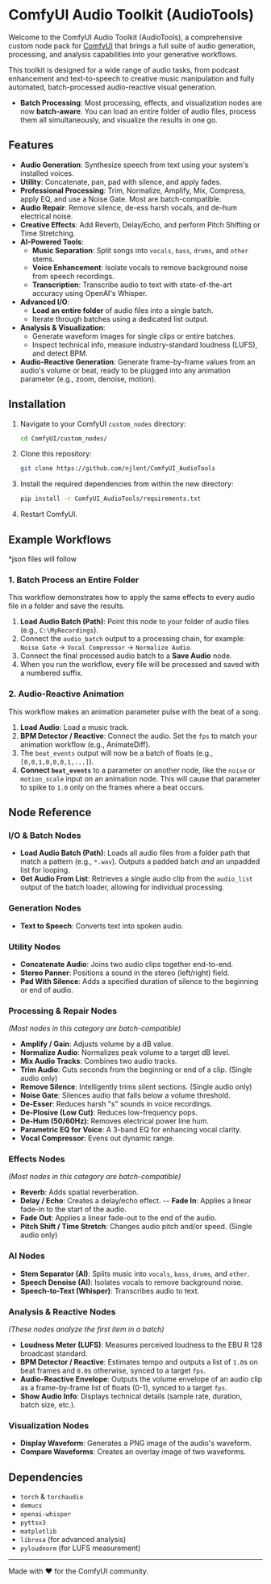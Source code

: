 # ComfyUI Audio Toolkit (AudioTools)

Welcome to the ComfyUI Audio Toolkit (AudioTools), a comprehensive custom node pack for [ComfyUI](https://github.com/comfyanonymous/ComfyUI) that brings a full suite of audio generation, processing, and analysis capabilities into your generative workflows.

This toolkit is designed for a wide range of audio tasks, from podcast enhancement and text-to-speech to creative music manipulation and fully automated, batch-processed audio-reactive visual generation.

-   **Batch Processing**: Most processing, effects, and visualization nodes are now **batch-aware**. You can load an entire folder of audio files, process them all simultaneously, and visualize the results in one go.

## Features

-   **Audio Generation**: Synthesize speech from text using your system's installed voices.
-   **Utility**: Concatenate, pan, pad with silence, and apply fades.
-   **Professional Processing**: Trim, Normalize, Amplify, Mix, Compress, apply EQ, and use a Noise Gate. Most are batch-compatible.
-   **Audio Repair**: Remove silence, de-ess harsh vocals, and de-hum electrical noise.
-   **Creative Effects**: Add Reverb, Delay/Echo, and perform Pitch Shifting or Time Stretching.
-   **AI-Powered Tools**:
    -   **Music Separation**: Split songs into `vocals`, `bass`, `drums`, and `other` stems.
    -   **Voice Enhancement**: Isolate vocals to remove background noise from speech recordings.
    -   **Transcription**: Transcribe audio to text with state-of-the-art accuracy using OpenAI's Whisper.
-   **Advanced I/O**:
    -   **Load an entire folder** of audio files into a single batch.
    -   Iterate through batches using a dedicated list output.
-   **Analysis & Visualization**:
    -   Generate waveform images for single clips or entire batches.
    -   Inspect technical info, measure industry-standard loudness (LUFS), and detect BPM.
-   **Audio-Reactive Generation**: Generate frame-by-frame values from an audio's volume or beat, ready to be plugged into any animation parameter (e.g., zoom, denoise, motion).

## Installation

1.  Navigate to your ComfyUI `custom_nodes` directory:
    ```bash
    cd ComfyUI/custom_nodes/
    ```
2.  Clone this repository:
    ```bash
    git clone https://github.com/njlent/ComfyUI_AudioTools
    ```
3.  Install the required dependencies from within the new directory:
    ```bash
    pip install -r ComfyUI_AudioTools/requirements.txt
    ```
4.  Restart ComfyUI.

## Example Workflows
*json files will follow

### 1. Batch Process an Entire Folder

This workflow demonstrates how to apply the same effects to every audio file in a folder and save the results.

1.  **Load Audio Batch (Path)**: Point this node to your folder of audio files (e.g., `C:\MyRecordings`).
2.  Connect the `audio_batch` output to a processing chain, for example: `Noise Gate` -> `Vocal Compressor` -> `Normalize Audio`.
3.  Connect the final processed audio batch to a **Save Audio** node.
4.  When you run the workflow, every file will be processed and saved with a numbered suffix.

### 2. Audio-Reactive Animation

This workflow makes an animation parameter pulse with the beat of a song.

1.  **Load Audio**: Load a music track.
2.  **BPM Detector / Reactive**: Connect the audio. Set the `fps` to match your animation workflow (e.g., AnimateDiff).
3.  The `beat_events` output will now be a batch of floats (e.g., `[0,0,1,0,0,0,1,...]`).
4.  **Connect `beat_events`** to a parameter on another node, like the `noise` or `motion_scale` input on an animation node. This will cause that parameter to spike to `1.0` only on the frames where a beat occurs.

## Node Reference

### I/O & Batch Nodes
-   **Load Audio Batch (Path)**: Loads all audio files from a folder path that match a pattern (e.g., `*.wav`). Outputs a padded batch *and* an unpadded list for looping.
-   **Get Audio From List**: Retrieves a single audio clip from the `audio_list` output of the batch loader, allowing for individual processing.

### Generation Nodes
-   **Text to Speech**: Converts text into spoken audio.

### Utility Nodes
-   **Concatenate Audio**: Joins two audio clips together end-to-end.
-   **Stereo Panner**: Positions a sound in the stereo (left/right) field.
-   **Pad With Silence**: Adds a specified duration of silence to the beginning or end of audio.

### Processing & Repair Nodes
*(Most nodes in this category are batch-compatible)*
-   **Amplify / Gain**: Adjusts volume by a dB value.
-   **Normalize Audio**: Normalizes peak volume to a target dB level.
-   **Mix Audio Tracks**: Combines two audio tracks.
-   **Trim Audio**: Cuts seconds from the beginning or end of a clip. (Single audio only)
-   **Remove Silence**: Intelligently trims silent sections. (Single audio only)
-   **Noise Gate**: Silences audio that falls below a volume threshold.
-   **De-Esser**: Reduces harsh "s" sounds in voice recordings.
-   **De-Plosive (Low Cut)**: Reduces low-frequency pops.
-   **De-Hum (50/60Hz)**: Removes electrical power line hum.
-   **Parametric EQ for Voice**: A 3-band EQ for enhancing vocal clarity.
-   **Vocal Compressor**: Evens out dynamic range.

### Effects Nodes
*(Most nodes in this category are batch-compatible)*
-   **Reverb**: Adds spatial reverberation.
-   **Delay / Echo**: Creates a delay/echo effect.
--   **Fade In**: Applies a linear fade-in to the start of the audio.
-   **Fade Out**: Applies a linear fade-out to the end of the audio.
-   **Pitch Shift / Time Stretch**: Changes audio pitch and/or speed. (Single audio only)

### AI Nodes
-   **Stem Separator (AI)**: Splits music into `vocals`, `bass`, `drums`, and `other`.
-   **Speech Denoise (AI)**: Isolates vocals to remove background noise.
-   **Speech-to-Text (Whisper)**: Transcribes audio to text.

### Analysis & Reactive Nodes
*(These nodes analyze the first item in a batch)*
-   **Loudness Meter (LUFS)**: Measures perceived loudness to the EBU R 128 broadcast standard.
-   **BPM Detector / Reactive**: Estimates tempo and outputs a list of `1.0`s on beat frames and `0.0`s otherwise, synced to a target `fps`.
-   **Audio-Reactive Envelope**: Outputs the volume envelope of an audio clip as a frame-by-frame list of floats (0-1), synced to a target `fps`.
-   **Show Audio Info**: Displays technical details (sample rate, duration, batch size, etc.).

### Visualization Nodes
-   **Display Waveform**: Generates a PNG image of the audio's waveform.
-   **Compare Waveforms**: Creates an overlay image of two waveforms.

## Dependencies

-   `torch` & `torchaudio`
-   `demucs`
-   `openai-whisper`
-   `pyttsx3`
-   `matplotlib`
-   `librosa` (for advanced analysis)
-   `pyloudnorm` (for LUFS measurement)

---
Made with ❤️ for the ComfyUI community.